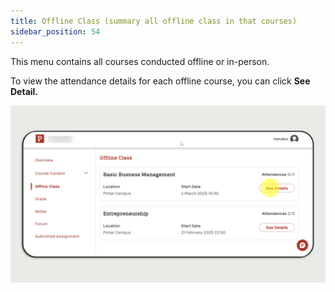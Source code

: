 ```yaml
---
title: Offline Class (summary all offline class in that courses)
sidebar_position: 54
---
```

This menu contains all courses conducted offline or in-person.

To view the attendance details for each offline course, you can click **See Detail.**

![](/img/offline-summary-skills_eng.png)
